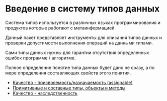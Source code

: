 Введение в систему типов данных
===============================

Система типов используется в различных языках программирования 
и продуктов которые работают с метаинформацией.

Данный пакет представляет инструменты для описания типов данных 
и проверки допустимости выполнения операций на данными типами.

Сами типы данных нужны для гарантии отсутствия определенных ошибок программе / алгоритме.

Полное определение понятие типа данных будет дано не сразу, 
а по мере определения составляющих свойств этого понятия.

- [Качество - присвояемость/назначаемость (assignable)](assignable.md)
- [Примитивные и составные типы, объекты и методы](obj-types.md)
- [Качество - наследственность](extendable.md)